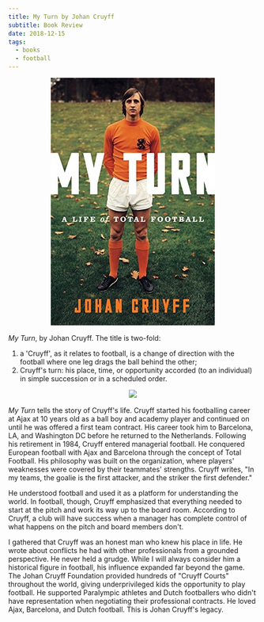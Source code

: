 ```yaml
---
title: My Turn by Johan Cruyff
subtitle: Book Review
date: 2018-12-15
tags: 
  - books
  - football
---
```


<p align ="center">
  <img src = "/fig/2018-12-15-my-turn/my_turn_johan_cruyff.jpg">
</p>

_My Turn_, by Johan Cruyff. The title is two-fold: 
1. a 'Cruyff', as it relates to football, is a change of direction with the football where one leg drags the ball behind the other;
1. Cruyff's turn: his place, time, or opportunity accorded (to an individual) in simple succession or in a scheduled order.

<p align="center">
<img src ="https://media.giphy.com/media/xUPGcHKwF3GdhhbEPK/giphy.gif">
</p>

_My Turn_ tells the story of Cruyff's life. Cruyff started his footballing career at Ajax at 10 years old as a ball boy and academy player and continued on until he was offered a first team contract. His career took him to Barcelona, LA, and Washington DC before he returned to the Netherlands. Following his retirement in 1984, Cruyff entered managerial football. He conquered European football with Ajax and Barcelona through the concept of Total Football. His philosophy was built on the organization, where players' weaknesses were covered by their teammates' strengths. Cruyff writes, "In my teams, the goalie is the first attacker, and the striker the first defender." 

He understood football and used it as a platform for understanding the world. In football, though, Cruyff emphasized that everything needed to start at the pitch and work its way up to the board room. According to Cruyff, a club will have success when a manager has complete control of what happens on the pitch and board members don't.

I gathered that Cruyff was an honest man who knew his place in life. He wrote about conflicts he had with other professionals from a grounded perspective. He never held a grudge. While I will always consider him a historical figure in football, his influence expanded far beyond the game. The Johan Cruyff Foundation provided hundreds of "Cruyff Courts" throughout the world, giving underprivileged  kids the opportunity to play football. He supported Paralympic athletes and Dutch footballers who didn't have representation when negotiating their professional contracts. He loved Ajax, Barcelona, and Dutch football. This is Johan Cruyff's legacy.